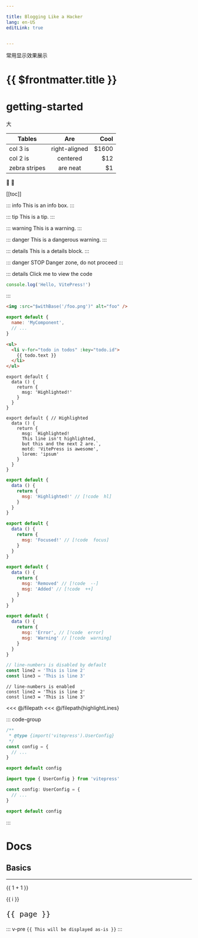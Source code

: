 ```yaml
---

title: Blogging Like a Hacker
lang: en-US
editLink: true


---
```

常用显示效果展示


# {{ $frontmatter.title }}
# getting-started

大

| Tables        |      Are      |  Cool |
| ------------- | :-----------: | ----: |
| col 3 is      | right-aligned | $1600 |
| col 2 is      |   centered    |   $12 |
| zebra stripes |   are neat    |    $1 |


:tada: :100:

[[toc]]


::: info
This is an info box.
:::

::: tip
This is a tip.
:::

::: warning
This is a warning.
:::

::: danger
This is a dangerous warning.
:::

::: details
This is a details block.
:::




::: danger STOP
Danger zone, do not proceed
:::

::: details Click me to view the code
```js
console.log('Hello, VitePress!')
```
:::

``` html
<img :src="$withBase('/foo.png')" alt="foo" />
```

```js
export default {
  name: 'MyComponent',
  // ...
}
```
```html
<ul>
  <li v-for="todo in todos" :key="todo.id">
    {{ todo.text }}
  </li>
</ul>
```



```js{4}
export default {
  data () {
    return {
      msg: 'Highlighted!'
    }
  }
}
```
```js{1,4,6-8}
export default { // Highlighted
  data () {
    return {
      msg: `Highlighted!
      This line isn't highlighted,
      but this and the next 2 are.`,
      motd: 'VitePress is awesome',
      lorem: 'ipsum'
    }
  }
}
```
```js
export default {
  data () {
    return {
      msg: 'Highlighted!' // [!code  hl]
    }
  }
}
```
```js
export default {
  data () {
    return {
      msg: 'Focused!' // [!code  focus]
    }
  }
}
```
```js
export default {
  data () {
    return {
      msg: 'Removed' // [!code  --]
      msg: 'Added' // [!code  ++]
    }
  }
}
```
```js
export default {
  data () {
    return {
      msg: 'Error', // [!code  error]
      msg: 'Warning' // [!code  warning]
    }
  }
}
```
```ts {1}
// line-numbers is disabled by default
const line2 = 'This is line 2'
const line3 = 'This is line 3'
```

```ts:line-numbers {2}
// line-numbers is enabled
const line2 = 'This is line 2'
const line3 = 'This is line 3'
```
<<< @/filepath
<<< @/filepath{highlightLines}

::: code-group

```js [config.js]
/**
 * @type {import('vitepress').UserConfig}
 */
const config = {
  // ...
}

export default config
```

```ts [config.ts]
import type { UserConfig } from 'vitepress'

const config: UserConfig = {
  // ...
}

export default config
```

:::
# Docs

## Basics

<!--@include: ./index.md-->

<hr>

{{ 1 + 1 }}

<span v-for="i in 3">{{ i }}</span>


<script setup>
import { useData } from 'vitepress'

const { page } = useData()
</script>

<pre class="title">{{ page }}</pre>


::: v-pre
`{{ This will be displayed as-is }}`
:::


<style lang="less">
.title
  {
    font-size: 20px
  }
</style>
